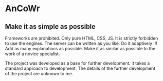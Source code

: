 # AnCoWr
## Make it as simple as possible 
Frameworks are prohibited. Only pure HTML, CSS, JS. It is strictly forbidden to use the engines.
The server can be written as you like. Do it adaptively !!! Add as many explanations as possible. Make it as similar as possible to the work of a novice specialist.

The project was developed as a base for further development. It takes a standard approach to development. The details of the further development of the project are unknown to me.

